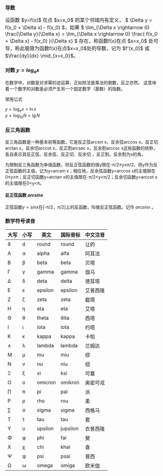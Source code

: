 ### 导数

<font size="3">
设函数 $y=f(x)$ 在点 $x=x_0$ 的某个邻域内有定义， $ \Delta y = f(x_0 + \Delta x) - f(x_0) $，如果 $ \lim_{\Delta x \rightarrow 0} \frac{\Delta y}{\Delta x} = \lim_{\Delta x \rightarrow 0} \frac{ f(x_0 + \Delta x) - f(x_0) }{\Delta x} $ 存在，称函数f(x)在点 $x=x_0$ 处可导，称此极限为函数f(x)在点$x=x_0$处的导数，记为 $f'(x_0)$ 或 $\frac{dy}{dx} \mid_{x=x_0}$。
</font>

### 对数 $y=log_ax$

在数学中，对数是对求幂的逆运算，正如除法是乘法的倒数，反之亦然。 这意味着一个数字的对数是必须产生另一个固定数字（基数）的指数。

常用公式

$y=\log_{e}{x}=\ln{x}$  
$y=\log_{10}N=\lg{N}$

### 反三角函数

反三角函数是一种基本初等函数。它是反正弦arcsin x，反余弦arccos x，反正切arctan x，反余切arccot x，反正割arcsec x，反余割arccsc x这些函数的统称，各自表示其反正弦、反余弦、反正切、反余切 ，反正割，反余割为x的角。

为限制反三角函数为单值函数，将反正弦函数的值y限在-π/2≤y≤π/2，将y作为反正弦函数的主值，记为y=arcsin x；相应地，反余弦函数y=arccos x的主值限在0≤y≤π；反正切函数y=arctan x的主值限在-π/2<y<π/2；反余切函数y=arccot x的主值限在0<y<π。

#### 反正弦函数 $arcsinx$

正弦函数$y=sinx$在[-π/2，π/2]上的反函数，叫做反正弦函数。记作 $arcsinx$ 。

### 数学符号读音

大写 | 小写 | 英文     | 国际音标 | 中文注音
--- | ---  | ---     | ---     | ---
∂   | d    | round   | round   | 让的
Α   | α    | alpha   | alfa    | 阿耳法
Β   | β    | beta    | beta    | 贝塔
Γ   | γ    | gamma   | gamma   | 伽马
Δ   | δ    | deta    | delta   | 德耳塔
Ε   | ε    | epsilon | epsilon | 艾普西隆
Ζ   | ζ    | zeta    | zeta    | 截塔
Η   | η    | eta     | eta     | 艾塔
Θ   | θ    | theta   | θita    | 西塔
Ι   | ι    | iota    | iota    | 约塔
Κ   | κ    | kappa   | kappa   | 卡帕
∧   | λ    | lambda  | lambda  | 兰姆达
Μ   | μ    | mu      | miu     | 缪
Ν   | ν    | nu      | niu     | 纽
Ξ   | ξ    | xi      | ksi     | 可塞
Ο   | ο    | omicron | omikron | 奥密可戎
∏   | π    | pi      | pai     | 派
Ρ   | ρ    | rho     | rou     | 柔
∑   | σ    | sigma   | sigma   | 西格马
Τ   | τ    | tau     | tau     | 套
Υ   | υ    | upsilon | jupsilon| 衣普西隆
Φ   | φ    | phi     | fai     | 斐
Χ   | χ    | chi     | khai    | 喜
Ψ   | ψ    | psi     | psai    | 普西
Ω   | ω    | omega   | omiga   | 欧米伽

